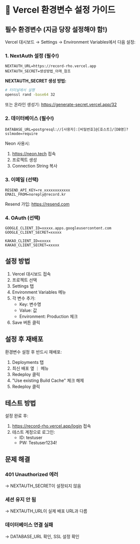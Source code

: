 # 🔧 Vercel 환경변수 설정 가이드

## 필수 환경변수 (지금 당장 설정해야 함!)

Vercel 대시보드 → Settings → Environment Variables에서 다음 설정:

### 1. NextAuth 설정 (필수!)
```
NEXTAUTH_URL=https://record-rho.vercel.app
NEXTAUTH_SECRET=생성방법_아래_참조
```

**NEXTAUTH_SECRET 생성 방법:**
```bash
# 터미널에서 실행
openssl rand -base64 32
```
또는 온라인 생성기: https://generate-secret.vercel.app/32

### 2. 데이터베이스 (필수!)
```
DATABASE_URL=postgresql://[사용자]:[비밀번호]@[호스트]/[DB명]?sslmode=require
```

Neon 사용시:
1. https://neon.tech 접속
2. 프로젝트 생성
3. Connection String 복사

### 3. 이메일 (선택)
```
RESEND_API_KEY=re_xxxxxxxxxxxx
EMAIL_FROM=noreply@record.kr
```

Resend 가입: https://resend.com

### 4. OAuth (선택)
```
GOOGLE_CLIENT_ID=xxxxx.apps.googleusercontent.com
GOOGLE_CLIENT_SECRET=xxxxx

KAKAO_CLIENT_ID=xxxxx
KAKAO_CLIENT_SECRET=xxxxx
```

## 설정 방법

1. Vercel 대시보드 접속
2. 프로젝트 선택
3. Settings 탭
4. Environment Variables 메뉴
5. 각 변수 추가:
   - Key: 변수명
   - Value: 값
   - Environment: Production 체크
6. Save 버튼 클릭

## 설정 후 재배포

환경변수 설정 후 반드시 재배포:
1. Deployments 탭
2. 최신 배포 옆 ⋮ 메뉴
3. Redeploy 클릭
4. "Use existing Build Cache" 체크 해제
5. Redeploy 클릭

## 테스트 방법

설정 완료 후:
1. https://record-rho.vercel.app/login 접속
2. 테스트 계정으로 로그인:
   - ID: testuser
   - PW: Testuser1234!

## 문제 해결

### 401 Unauthorized 에러
→ NEXTAUTH_SECRET이 설정되지 않음

### 세션 유지 안 됨
→ NEXTAUTH_URL이 실제 배포 URL과 다름

### 데이터베이스 연결 실패
→ DATABASE_URL 확인, SSL 설정 확인